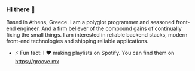 ### Hi there 👋

Based in Athens, Greece. I am a polyglot programmer and seasoned front-end engineer. And a firm believer of the compound gains of continually fixing the small things. I am interested in reliable backend stacks, modern front-end technologies and shipping reliable applications.

- ⚡ Fun fact: I ♥ making playlists on Spotify. You can find them on https://groove.mx

<!--
**ang3lkar/ang3lkar** is a ✨ _special_ ✨ repository because its `README.md` (this file) appears on your GitHub profile.

Here are some ideas to get you started:

- 🔭 I’m currently working on ...
- 🌱 I’m currently learning ...
- 👯 I’m looking to collaborate on ...
- 🤔 I’m looking for help with ...
- 💬 Ask me about ...
- 📫 How to reach me: ...
- 😄 Pronouns: ...
-->
